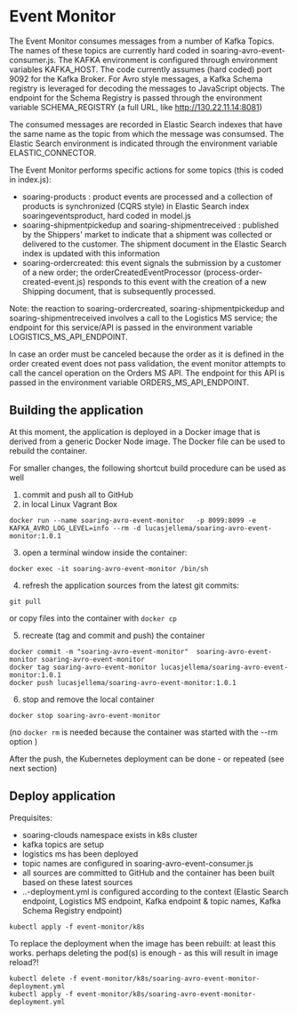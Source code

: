 # Event Monitor

The Event Monitor consumes messages from a number of Kafka Topics. The names of these topics are currently hard coded in soaring-avro-event-consumer.js. The KAFKA environment is configured through environment variables KAFKA_HOST. The code currently assumes (hard coded) port 9092 for the Kafka Broker. For Avro style messages, a Kafka Schema registry is leveraged for decoding the messages to JavaScript objects. The endpoint for the Schema Registry is passed through the environment variable SCHEMA_REGISTRY (a full URL, like http://130.22.11.14:8081)

The consumed messages are recorded in Elastic Search indexes that have the same name as the topic from which the message was consumsed. The Elastic Search environment is indicated through the environment variable ELASTIC_CONNECTOR. 

The Event Monitor performs specific actions for some topics (this is coded in index.js):
- soaring-products : product events are processed and a collection of products is synchronized (CQRS style) in Elastic Search index soaringeventsproduct, hard coded in model.js
- soaring-shipmentpickedup and soaring-shipmentreceived : published  by the Shippers' market to indicate that a shipment was collected or delivered to the customer. The shipment document in the Elastic Search index is updated with this information
- soaring-ordercreated: this event signals the submission by a customer of a new order; the orderCreatedEventProcessor (process-order-created-event.js) responds to this event with the creation of a new Shipping document, that is subsequently processed. 

Note: the reaction to soaring-ordercreated, soaring-shipmentpickedup and soaring-shipmentreceived involves a call to the Logistics MS service; the endpoint for this service/API is passed in the environment variable LOGISTICS_MS_API_ENDPOINT.

In case an order must be canceled because the order as it is defined in the order created event does not pass validation, the event monitor attempts to call the cancel operation on the Orders MS API. The endpoint for this API is passed in the environment variable ORDERS_MS_API_ENDPOINT. 


## Building the application

At this moment, the application is deployed in a Docker image that is derived from a generic Docker Node image. The Docker file can be used to rebuild the container.

For smaller changes, the following shortcut build procedure can be used as well

1. commit and push all to GitHub
2. in local Linux Vagrant Box
```
docker run --name soaring-avro-event-monitor   -p 8099:8099 -e KAFKA_AVRO_LOG_LEVEL=info --rm -d lucasjellema/soaring-avro-event-monitor:1.0.1
```

3. open a terminal window inside the container:
```
docker exec -it soaring-avro-event-monitor /bin/sh
```

4. refresh the application sources from the latest git commits:
```
git pull
```
or copy files into the container with `docker cp`

5. recreate (tag and commit and push) the container
```
docker commit -m "soaring-avro-event-monitor"  soaring-avro-event-monitor soaring-avro-event-monitor
docker tag soaring-avro-event-monitor lucasjellema/soaring-avro-event-monitor:1.0.1
docker push lucasjellema/soaring-avro-event-monitor:1.0.1
```

6. stop and remove the local container
```
docker stop soaring-avro-event-monitor
```
(no `docker rm` is needed because the container was started with the --rm option )


After the push, the Kubernetes deployment can be done - or repeated (see next section)



## Deploy application

Prequisites:
* soaring-clouds namespace exists in k8s cluster
* kafka topics are setup
* logistics ms has been deployed 
* topic names are configured in soaring-avro-event-consumer.js
* all sources are committed to GitHub and the container has been built based on these latest sources
* ..-deployment.yml is configured according to the context (Elastic Search endpoint, Logistics MS endpoint,  Kafka endpoint & topic names, Kafka Schema Registry endpoint)


```
kubectl apply -f event-monitor/k8s
```

To replace the deployment when the image has been rebuilt:
at least this works.
perhaps deleting the pod(s) is enough - as this will result in image reload?!
```
kubectl delete -f event-monitor/k8s/soaring-avro-event-monitor-deployment.yml
kubectl apply -f event-monitor/k8s/soaring-avro-event-monitor-deployment.yml
```

